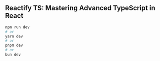 ## Reactify TS: Mastering Advanced TypeScript in React

```bash
npm run dev
# or
yarn dev
# or
pnpm dev
# or
bun dev
```

